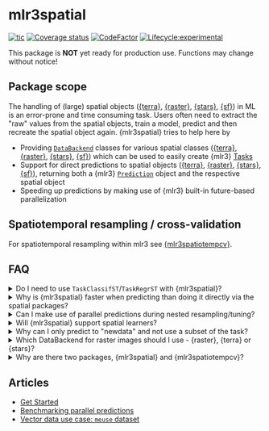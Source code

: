 # mlr3spatial

<!-- badges: start -->

[![tic](https://github.com/mlr-org/mlr3spatial/workflows/tic/badge.svg?branch=main)](https://github.com/mlr-org/mlr3spatial/actions)
[![Coverage status](https://codecov.io/gh/mlr-org/mlr3spatial/branch/main/graph/badge.svg)](https://codecov.io/github/mlr-org/mlr3spatial?branch=main)
[![CodeFactor](https://www.codefactor.io/repository/github/mlr-org/mlr3spatial/badge)](https://www.codefactor.io/repository/github/mlr-org/mlr3spatial)
[![Lifecycle:experimental](https://img.shields.io/badge/lifecycle-experimental-orange.svg)](https://lifecycle.r-lib.org/articles/stages.html#experimental)
<!-- badges: end -->

This package is **NOT** yet ready for production use.
Functions may change without notice!

## Package scope

The handling of (large) spatial objects ([{terra}](https://cran.r-project.org/web/packages/terra/index.html), [{raster}](https://cran.r-project.org/web/packages/raster/index.html), [{stars}](https://cran.r-project.org/web/packages/stars/index.html), [{sf}](https://cran.r-project.org/web/packages/sf/index.html)) in ML is an error-prone and time consuming task.
Users often need to extract the "raw" values from the spatial objects, train a model, predict and then recreate the spatial object again.
{mlr3spatial} tries to help here by

- Providing [`DataBackend`](https://mlr3.mlr-org.com/reference/DataBackend.html) classes for various spatial classes ([{terra}](https://cran.r-project.org/web/packages/terra/index.html), [{raster}](https://cran.r-project.org/web/packages/raster/index.html), [{stars}](https://cran.r-project.org/web/packages/stars/index.html), [{sf}](https://cran.r-project.org/web/packages/sf/index.html)) which can be used to easily create {mlr3} [Tasks](https://mlr3.mlr-org.com/reference/Task.html)
- Support for direct predictions to spatial objects ([{terra}](https://cran.r-project.org/web/packages/terra/index.html), [{raster}](https://cran.r-project.org/web/packages/raster/index.html), [{stars}](https://cran.r-project.org/web/packages/stars/index.html), [{sf}](https://cran.r-project.org/web/packages/sf/index.html)), returning both a {mlr3} [`Prediction`](https://mlr3.mlr-org.com/reference/Prediction.html) object and the respective spatial object
- Speeding up predictions by making use of {mlr3} built-in future-based parallelization

## Spatiotemporal resampling / cross-validation

For spatiotemporal resampling within mlr3 see [{mlr3spatiotempcv}](https://github.com/mlr-org/mlr3spatiotempcv).

## FAQ

<details>
  <summary>Do I need to use <code>TaskClassifST</code>/<code>TaskRegrST</code> with {mlr3spatial}?</summary>
  <br>
  No, you can use `TaskClassif` and `TaskRegr`. However, their `*ST` equivalents will also work.
  When we introduced the `*ST` tasks, we had no support for spatial backends yet and there was a need to store the spatial information somewhere.
</details>

<details>
  <summary>Why is {mlr3spatial} faster when predicting than doing it directly via the spatial packages?</summary>
  <br>
  {mlr3spatial} makes use of the parallel prediction heuristic within {mlr3}.
  This one makes use of the {future} and {data.table} packages for parallelization and data handling.
  If {mlr3spatial} is faster, than this way seems to be more efficient than the parallelization built into the respective other packages.
  In theory the overhead in {mlr3spatial} should be higher because we extract the values from the spatial objects first.
</details>

<details>
  <summary>Can I make use of parallel predictions during nested resampling/tuning?</summary>
  <br>
  In theory yes, {mlr3} supports nested parallelization via the {future} framework.
  Watch out for required resources when having multiple parallelized layers.
</details>

<details>
  <summary>Will {mlr3spatial} support spatial learners?</summary>
  <br>
 Eventually. It is not yet clear whether these would live in {mlr3extralearners} or in {mlr3spatial}.
 So far there are none yet.
</details>

<details>
  <summary>Why can I only predict to "newdata" and not use a subset of the task?</summary>
  <br>
  Most often spatial data is stored in TIFF, Geopackage or Shapefiles.
  Passing these as "newdata" directly into the `predict()` call is what is most often done in practice.
  When creating a spatial backend it is often hard to distinguish train and predict parts upfront.
  In addition, this requires a subset call of `task$data()` internally - which comes with some trouble for specific backends such as `terra::SpatRaster` due to "external pointer" issues when going parallel.
  For these reasons (and to avoid headaches in the first place) we decided to only support "newdata" prediction for the moment.
</details>

<details>
  <summary>Which DataBackend for raster images should I use - {raster}, {terra} or {stars}?</summary>
  <br>
  We try to refrain from making "use X or Y" suggestions within the mlr-org framework.
  {terra} is the successor of the {raster} package from the same developer.
  {stars} is package which also comes with support for multidimensional arrays and is from the same author as the {sf} package.
  All packages have advantages and disadvantages - we recommend to browse all packages to make an educated decision which package to use in your analysis.
</details>

<details>
  <summary>Why are there two packages, {mlr3spatial} and {mlr3spatiotempcv}?</summary>
  <br>
  {mlr3spatiotempcv} is solely devoted to resampling techniques.
  There are quite a few and keeping packages small is one of the development philosophies of the mlr3 framework.
  Also back in the days when {mlr3spatiotempcv} was developed it was not yet clear how we want to structure additional spatial components such as prediction support for spatial classes and so on.
</details>

## Articles

- [Get Started](https://mlr3spatial.mlr-org.com/articles/mlr3spatial.html)
- [Benchmarking parallel predictions](https://mlr3spatial.mlr-org.com/articles/benchmark.html)
- [Vector data use case: `meuse` dataset](https://mlr3spatial.mlr-org.com/articles/meuse.html)
